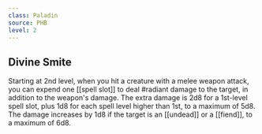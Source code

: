 ```yaml
---
class: Paladin
source: PHB
level: 2
---
```


## Divine Smite
Starting at 2nd level, when you hit a creature with a melee weapon attack, you can expend one [[spell slot]] to deal #radiant damage to the target, in addition to the weapon's damage. The extra damage is 2d8 for a 1st-level spell slot, plus 1d8 for each spell level higher than 1st, to a maximum of 5d8. The damage increases by 1d8 if the target is an [[undead]] or a [[fiend]], to a maximum of 6d8.
